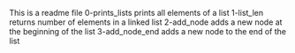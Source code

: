 This is a readme file
0-prints_lists prints all elements of a list
1-list_len returns number of elements in a linked list
2-add_node adds a new node at the beginning of the list
3-add_node_end adds a new node to the end of the list
